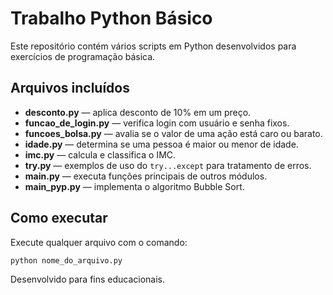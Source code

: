 # Trabalho Python Básico

Este repositório contém vários scripts em Python desenvolvidos para exercícios de programação básica.

## Arquivos incluídos

- **desconto.py** — aplica desconto de 10% em um preço.
- **funcao_de_login.py** — verifica login com usuário e senha fixos.
- **funcoes_bolsa.py** — avalia se o valor de uma ação está caro ou barato.
- **idade.py** — determina se uma pessoa é maior ou menor de idade.
- **imc.py** — calcula e classifica o IMC.
- **try.py** — exemplos de uso do `try...except` para tratamento de erros.
- **main.py** — executa funções principais de outros módulos.
- **main_pyp.py** — implementa o algoritmo Bubble Sort.

## Como executar
Execute qualquer arquivo com o comando:
```bash
python nome_do_arquivo.py
```

Desenvolvido para fins educacionais.
